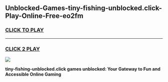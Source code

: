 
## Unblocked-Games-tiny-fishing-unblocked.click-Play-Online-Free-eo2fm
<h3>
<a href="https://premium76.site?title=tiny-fishing-unblocked.click&ref=26A">CLICK TO PLAY</a></h3>
<hr>

<h3>
<a href="https://premium76.site?title=tiny-fishing-unblocked.click&ref=26A">CLICK 2 PLAY</a>
  
</h3>

<a href="https://premium76.site?title=tiny-fishing-unblocked.click&ref=26A"><img src="https://clearcache.store/games.png"></a>


**tiny-fishing-unblocked.click games unblocked: Your Gateway to Fun and Accessible Online Gaming**

